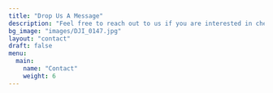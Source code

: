```yaml
---
title: "Drop Us A Message"
description: "Feel free to reach out to us if you are interested in checking our availability."
bg_image: "images/DJI_0147.jpg"
layout: "contact"
draft: false
menu:
  main:
    name: "Contact"
    weight: 6
---
```

